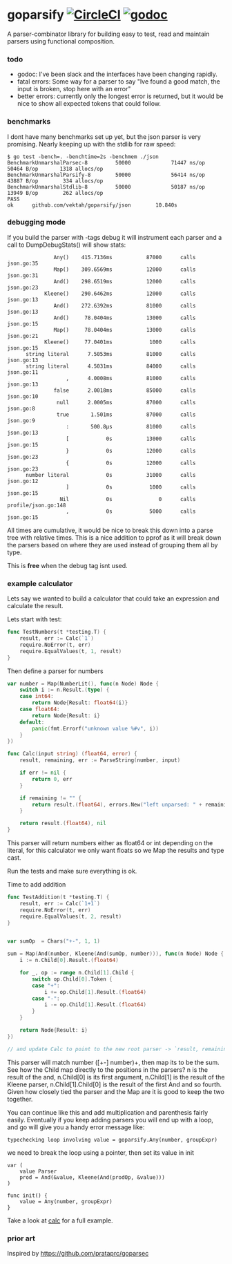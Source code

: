 goparsify [![CircleCI](https://circleci.com/gh/Vektah/goparsify/tree/master.svg?style=shield)](https://circleci.com/gh/Vektah/goparsify/tree/master) [![godoc](http://b.repl.ca/v1/godoc-wip-lightgrey.png)](https://godoc.org/github.com/Vektah/goparsify)
=========

A parser-combinator library for building easy to test, read and maintain parsers using functional composition. 

### todo
 - godoc: I've been slack and the interfaces have been changing rapidly.
 - fatal errors: Some way for a parser to say "Ive found a good match, the input is broken, stop here with an error"
 - better errors: currently only the longest error is returned, but it would be nice to show all expected tokens that could follow.


### benchmarks
I dont have many benchmarks set up yet, but the json parser is very promising. Nearly keeping up with the stdlib for raw speed:
```
$ go test -bench=. -benchtime=2s -benchmem ./json
BenchmarkUnmarshalParsec-8         50000             71447 ns/op           50464 B/op       1318 allocs/op
BenchmarkUnmarshalParsify-8        50000             56414 ns/op           43887 B/op        334 allocs/op
BenchmarkUnmarshalStdlib-8         50000             50187 ns/op           13949 B/op        262 allocs/op
PASS
ok      github.com/vektah/goparsify/json        10.840s
```

### debugging mode
If you build the parser with -tags debug it will instrument each parser and a call to DumpDebugStats() will show stats:
```
               Any()    415.7136ms           87000      calls  json.go:35
               Map()    309.6569ms           12000      calls  json.go:31
               And()    298.6519ms           12000      calls  json.go:23
            Kleene()    290.6462ms           12000      calls  json.go:13
               And()    272.6392ms           81000      calls  json.go:13
               And()     78.0404ms           13000      calls  json.go:15
               Map()     78.0404ms           13000      calls  json.go:21
            Kleene()     77.0401ms            1000      calls  json.go:15
      string literal      7.5053ms           81000      calls  json.go:13
      string literal      4.5031ms           84000      calls  json.go:11
                   ,      4.0008ms           81000      calls  json.go:13
               false      2.0018ms           85000      calls  json.go:10
                null      2.0005ms           87000      calls  json.go:8
                true       1.501ms           87000      calls  json.go:9
                   :       500.8µs           81000      calls  json.go:13
                   [            0s           13000      calls  json.go:15
                   }            0s           12000      calls  json.go:23
                   {            0s           12000      calls  json.go:23
      number literal            0s           31000      calls  json.go:12
                   ]            0s            1000      calls  json.go:15
                 Nil            0s               0      calls  profile/json.go:148
                   ,            0s            5000      calls  json.go:15
```
All times are cumulative, it would be nice to break this down into a parse tree with relative times. This is a nice addition to pprof as it will break down the parsers based on where they are used instead of grouping them all by type. 

This is **free** when the debug tag isnt used.  

### example calculator
Lets say we wanted to build a calculator that could take an expression and calculate the result.

Lets start with test:
```go
func TestNumbers(t *testing.T) {
	result, err := Calc(`1`)
	require.NoError(t, err)
	require.EqualValues(t, 1, result)
}
```

Then define a parser for numbers
```go
var number = Map(NumberLit(), func(n Node) Node {
    switch i := n.Result.(type) {
    case int64:
        return Node{Result: float64(i)}
    case float64:
        return Node{Result: i}
    default:
        panic(fmt.Errorf("unknown value %#v", i))
    }
})

func Calc(input string) (float64, error) {
	result, remaining, err := ParseString(number, input)

	if err != nil {
		return 0, err
	}

	if remaining != "" {
		return result.(float64), errors.New("left unparsed: " + remaining)
	}

	return result.(float64), nil
}
```

This parser will return numbers either as float64 or int depending on the literal, for this calculator we only want floats so we Map the results and type cast.

Run the tests and make sure everything is ok.

Time to add addition

```go
func TestAddition(t *testing.T) {
	result, err := Calc(`1+1`)
	require.NoError(t, err)
	require.EqualValues(t, 2, result)
}


var sumOp  = Chars("+-", 1, 1)

sum = Map(And(number, Kleene(And(sumOp, number))), func(n Node) Node {
    i := n.Child[0].Result.(float64)

    for _, op := range n.Child[1].Child {
        switch op.Child[0].Token {
        case "+":
            i += op.Child[1].Result.(float64)
        case "-":
            i -= op.Child[1].Result.(float64)
        }
    }

    return Node{Result: i}
})

// and update Calc to point to the new root parser -> `result, remaining, err := ParseString(sum, input)`
```

This parser will match number ([+-] number)+, then map its to be the sum. See how the Child map directly to the positions in the parsers? n is the result of the and, n.Child[0] is its first argument, n.Child[1] is the result of the Kleene parser, n.Child[1].Child[0] is the result of the first And and so fourth. Given how closely tied the parser and the Map are it is good to keep the two together.

You can continue like this and add multiplication and parenthesis fairly easily. Eventually if you keep adding parsers you will end up with a loop, and go will give you a handy error message like:
```
typechecking loop involving value = goparsify.Any(number, groupExpr)
```

we need to break the loop using a pointer, then set its value in init
```
var (
    value Parser
    prod = And(&value, Kleene(And(prodOp, &value)))
)

func init() {
	value = Any(number, groupExpr)
}
```

Take a look at [calc](calc/calc.go) for a full example.


### prior art

Inspired by https://github.com/prataprc/goparsec
